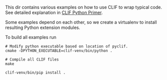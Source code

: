 This dir contains various examples on how to use CLIF to wrap typical code.
See detailed explanation in [CLIF Python Primer](../clif/python/primer.md).

Some examples depend on each other, so we create a virtualenv to install
resulting Python extension modules.

To build all examples run

```
# Modify python executable based on location of pyclif.
cmake -DPYTHON_EXECUTABLE=clif-venv/bin/python .

# Compile all CLIF files
make

clif-venv/bin/pip install .
```
